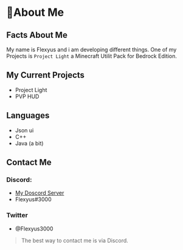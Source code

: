 # 👋About Me



## Facts About Me

My name is Flexyus and i am developing different things. One of my Projects is ```Project Light``` a Minecraft Utilit Pack for Bedrock Edition. 


## My Current Projects

- Project Light 
- PVP HUD 


## Languages

- Json ui
- C++
- Java (a bit)


## Contact Me 

### Discord:
- [My Doscord Server](https://dsc.gg/Flexyus)
- Flexyus#3000

### Twitter
- @Flexyus3000

> The best way to contact me is via Discord.



